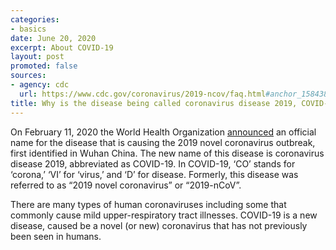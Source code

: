```yaml
---
categories:
- basics
date: June 20, 2020
excerpt: About COVID-19
layout: post
promoted: false
sources:
- agency: cdc
  url: https://www.cdc.gov/coronavirus/2019-ncov/faq.html#anchor_1584386215012
title: Why is the disease being called coronavirus disease 2019, COVID-19?
---
```


On February 11, 2020 the World Health Organization [announced](https://twitter.com/DrTedros/status/1227297754499764230) an official name for the disease that is causing the 2019 novel coronavirus outbreak, first identified in Wuhan China. The new name of this disease is coronavirus disease 2019, abbreviated as COVID-19. In COVID-19, ‘CO’ stands for ‘corona,’ ‘VI’ for ‘virus,’ and ‘D’ for disease. Formerly, this disease was referred to as “2019 novel coronavirus” or “2019-nCoV”.

There are many types of human coronaviruses including some that commonly cause mild upper-respiratory tract illnesses. COVID-19 is a new disease, caused be a novel (or new) coronavirus that has not previously been seen in humans.
